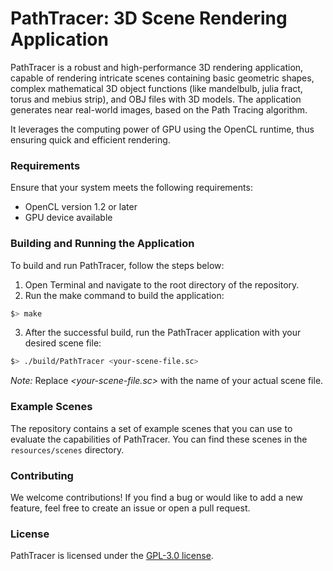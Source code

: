 # PathTracer: 3D Scene Rendering Application
PathTracer is a robust and high-performance 3D rendering application, capable of rendering intricate scenes containing basic geometric shapes, complex mathematical 3D object functions (like mandelbulb, julia fract, torus and mebius strip), and OBJ files with 3D models. The application generates near real-world images, based on the Path Tracing algorithm.

It leverages the computing power of GPU using the OpenCL runtime, thus ensuring quick and efficient rendering.

### Requirements
Ensure that your system meets the following requirements:
- OpenCL version 1.2 or later
- GPU device available

### Building and Running the Application
To build and run PathTracer, follow the steps below:
1. Open Terminal and navigate to the root directory of the repository.
2. Run the make command to build the application:
```sh
$> make
```
3. After the successful build, run the PathTracer application with your desired scene file:
```sh
$> ./build/PathTracer <your-scene-file.sc>
```
*Note:* Replace _<your-scene-file.sc>_ with the name of your actual scene file.

### Example Scenes
The repository contains a set of example scenes that you can use to evaluate the capabilities of PathTracer. You can find these scenes in the `resources/scenes` directory.

### Contributing
We welcome contributions! If you find a bug or would like to add a new feature, feel free to create an issue or open a pull request.

### License
PathTracer is licensed under the [GPL-3.0 license](./LICENSE).

